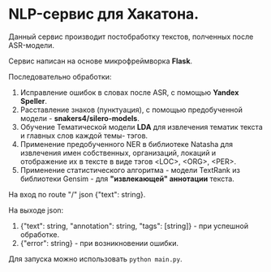 # NLP-сервис для Хакатона.
Данный сервис производит постобработку текстов, полченных
после ASR-модели. 

Сервис написан на основе микрофреймворка __Flask__.

Последовательно обработки:
1. Исправление ошибок в словах после ASR, с помощью __Yandex Speller__.
2. Расставление знаков (пунктуация), с помощью предобученной модели - __snakers4/silero-models__.
3. Обучение Тематической модели __LDA__ для извлечения тематик текста и главных слов каждой темы- тэгов. 
4. Применение предобученного NER в библиотеке Natasha для извлечения имен собственных, организаций, локаций и 
отображение их в тексте в виде тэгов \<LOC>, \<ORG>, \<PER>.
5. Применение статистического алгоритма - модели TextRank из библиотеки Gensim - 
для __"извлекающей" аннотации__ текста.

На вход по route "/" json {"text": string}.

На выходе json:
1. {"text": string, "annotation": string, "tags": [string]} - при успешной обработке.
2. {"error": string} - при возникновении ошибки.


Для запуска можно использовать
```python main.py```.